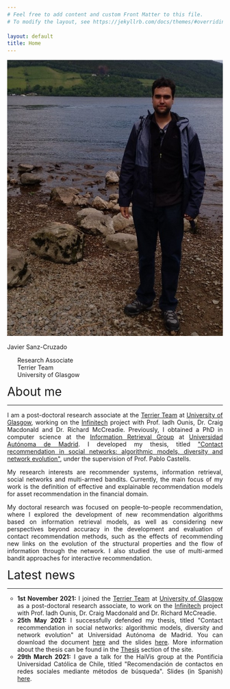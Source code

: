 ```yaml
---
# Feel free to add content and custom Front Matter to this file.
# To modify the layout, see https://jekyllrb.com/docs/themes/#overriding-theme-defaults

layout: default
title: Home
---
```


<div class="publications-div">
	<div class="about" >
		<div id="intro-photo" style="position:relative">
		<img style="width: inherit;" src="/assets/img/full-photo-3.jpg"/>
		<div class="intro-photo-text">
			<p id="intro-photo-text-title">Javier Sanz-Cruzado</p>
			<ul class="descr">
				<li style="list-style-type: none;">Research Associate</li>
				<li style="list-style-type: none;">Terrier Team</li>
				<li style="list-style-type: none;">University of Glasgow</li>
			</ul>
		</div>
		</div>
		<div>
			<div style="font-size:28px">About me</div>
			<hr class="solid">
			<div style="text-align: justify">
				<p>I am a post-doctoral research associate at the <a href="http://terrierteam.dcs.gla.ac.uk/index.html">Terrier Team</a> at <a href="https://www.gla.ac.uk">University of Glasgow</a>, working on the <a href="https://www.infinitech-h2020.eu/">Infinitech</a> project with Prof. Iadh Ounis, Dr. Craig Macdonald and Dr. Richard McCreadie. Previously, I obtained a PhD in computer science at the <a href="http://ir.ii.uam.es">Information Retrieval Group</a> at <a href="http://www.uam.es">Universidad Autónoma de Madrid</a>. I developed my thesis, titled <a href="https://javiersanzcruza.github.io/jsanzcruzado-phdthesis.pdf">"Contact recommendation in social networks: algorithmic models, diversity and network evolution"</a>, under the supervision of Prof. Pablo Castells.</p>
				<p>My research interests are recommender systems, information retrieval, social networks and multi-armed bandits. Currently, the main focus of my work is the definition of effective and explainable recommendation models for asset recommendation in the financial domain.</p>
				<p> My doctoral research was focused on people-to-people recommendation, where I explored the development of new recommendation algorithms based on information retrieval models, as well as considering new perspectives beyond accuracy in the development and evaluation of contact recommendation methods, such as the effects of recommending new links on the evolution of the structural properties and the flow of information through the network. I also studied the use of multi-armed bandit approaches for interactive recommendation.</p>					
			</div>
		</div>
	</div>
</div>

<div class="publications-div news-div">
	<div style="align: left; font-size:28px">Latest news</div>
	<hr class="solid">
	<ul>
		<li style="text-align: justify; list-style-type: circle"><b>1st November 2021:</b> I joined the <a href="http://terrierteam.dcs.gla.ac.uk/index.html">Terrier Team</a> at <a href="https://www.gla.ac.uk">University of Glasgow</a> as a post-doctoral research associate, to work on the <a href="https://www.infinitech-h2020.eu/">Infinitech</a> project with Prof. Iadh Ounis, Dr. Craig Macdonald and Dr. Richard McCreadie.</li>
		<li style="text-align: justify; list-style-type: circle"><b>25th May 2021:</b> I successfully defended my thesis, titled "Contact recommendation in social networks: algorithmic models, diversity and network evolution" at Universidad Autónoma de Madrid. You can download the document <a href="https://javiersanzcruza.github.io/jsanzcruzado-phdthesis.pdf">here</a> and the slides <a href="https://javiersanzcruza.github.io/thesis-slides.pdf">here</a>. More information about the thesis can be found in the <a href="/thesis">Thesis</a> section of the site.</li>
		<li style="text-align: justify; list-style-type: circle"><b>29th March 2021:</b> I gave a talk for the HaiVis group at the Pontificia Universidad Católica de Chile, titled "Recomendación de contactos en redes sociales mediante métodos de búsqueda". Slides (in Spanish) <a href="/assets/slides/haivis-puc-chile-marzo-2021.pdf">here</a>.</li>
	</ul>
</div>
